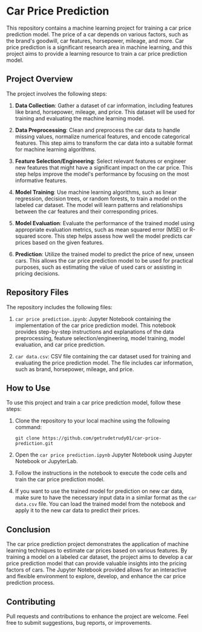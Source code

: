 # Car Price Prediction

This repository contains a machine learning project for training a car price prediction model. The price of a car depends on various factors, such as the brand's goodwill, car features, horsepower, mileage, and more. Car price prediction is a significant research area in machine learning, and this project aims to provide a learning resource to train a car price prediction model.

## Project Overview

The project involves the following steps:

1. **Data Collection**: Gather a dataset of car information, including features like brand, horsepower, mileage, and price. This dataset will be used for training and evaluating the machine learning model.

2. **Data Preprocessing**: Clean and preprocess the car data to handle missing values, normalize numerical features, and encode categorical features. This step aims to transform the car data into a suitable format for machine learning algorithms.

3. **Feature Selection/Engineering**: Select relevant features or engineer new features that might have a significant impact on the car price. This step helps improve the model's performance by focusing on the most informative features.

4. **Model Training**: Use machine learning algorithms, such as linear regression, decision trees, or random forests, to train a model on the labeled car dataset. The model will learn patterns and relationships between the car features and their corresponding prices.

5. **Model Evaluation**: Evaluate the performance of the trained model using appropriate evaluation metrics, such as mean squared error (MSE) or R-squared score. This step helps assess how well the model predicts car prices based on the given features.

6. **Prediction**: Utilize the trained model to predict the price of new, unseen cars. This allows the car price prediction model to be used for practical purposes, such as estimating the value of used cars or assisting in pricing decisions.

## Repository Files

The repository includes the following files:

1. `car price prediction.ipynb`: Jupyter Notebook containing the implementation of the car price prediction model. This notebook provides step-by-step instructions and explanations of the data preprocessing, feature selection/engineering, model training, model evaluation, and car price prediction.

2. `car data.csv`: CSV file containing the car dataset used for training and evaluating the price prediction model. The file includes car information, such as brand, horsepower, mileage, and price.

## How to Use

To use this project and train a car price prediction model, follow these steps:

1. Clone the repository to your local machine using the following command:
   ```
   git clone https://github.com/getrudetrudy01/car-price-prediction.git
   ```

2. Open the `car price prediction.ipynb` Jupyter Notebook using Jupyter Notebook or JupyterLab.

3. Follow the instructions in the notebook to execute the code cells and train the car price prediction model.

4. If you want to use the trained model for prediction on new car data, make sure to have the necessary input data in a similar format as the `car data.csv` file. You can load the trained model from the notebook and apply it to the new car data to predict their prices.

## Conclusion

The car price prediction project demonstrates the application of machine learning techniques to estimate car prices based on various features. By training a model on a labeled car dataset, the project aims to develop a car price prediction model that can provide valuable insights into the pricing factors of cars. The Jupyter Notebook provided allows for an interactive and flexible environment to explore, develop, and enhance the car price prediction process.

## Contributing

Pull requests and contributions to enhance the project are welcome. Feel free to submit suggestions, bug reports, or improvements.

